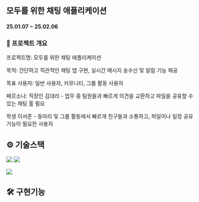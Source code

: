 ## 모두를 위한 채팅 애플리케이션
#### 25.01.07 ~ 25.02.06

### 📄 프로젝트 개요

프로젝트명: 모두를 위한 채팅 애플리케이션

목적: 간단하고 직관적인 채팅 앱 구현, 실시간 메시지 송수신 및 알림 기능 제공

목표 사용자: 일반 사용자, 커뮤니티, 그룹 활동 사용자

페르소나: 직장인 김대리 - 업무 중 팀원들과 빠르게 의견을 교환하고 파일을 공유할 수 있는 채팅 툴 필요

학생 이서준 - 동아리 및 그룹 활동에서 빠르게 친구들과 소통하고, 파일이나 일정 공유 기능이 필요한 사용자

### 


## ⚙️ 기술스택
<img src="https://img.shields.io/badge/springboot-20232a.svg?style=for-the-badge&logo=spring Boot&logoColor=#6DB33F" /> <img src="https://img.shields.io/badge/springsecurity-20232a.svg?style=for-the-badge&logo=springsecurity&logoColor=#6DB33F" />


<img src="https://img.shields.io/badge/mysql-20232a.svg?style=for-the-badge&logo=mysql&logoColor=##4479A1" /> 




## 🛠️ 구현기능
